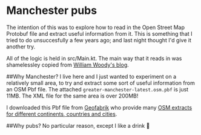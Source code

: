 # Manchester pubs
The intention of this was to explore how to read in the Open Street Map Protobuf file and extract useful information from it.  This is something that I tried to do unsuccesfully a few years ago; and last night thought I'd give it another try.

All of the logic is held in src/Main.kt.  The main way that it reads in was shamelessley copied from [William Woody's blog](http://chaosinmotion.com/blog/?p=766).

##Why Manchester?
I live here and I just wanted to experiment on a relatively small area, to try and extract some sort of useful information from an OSM Pbf file.  The attached `greater-manchester-latest.osm.pbf` is just 11MB.  The XML file for the same area is over 200MB!

I downloaded this Pbf file from [Geofabrik](http://download.geofabrik.de/europe/great-britain/england/greater-manchester.html) who provide many [OSM extracts for different continents, countries and cities](http://download.geofabrik.de/index.html).

##Why pubs?
No particular reason, except I like a drink :beer: